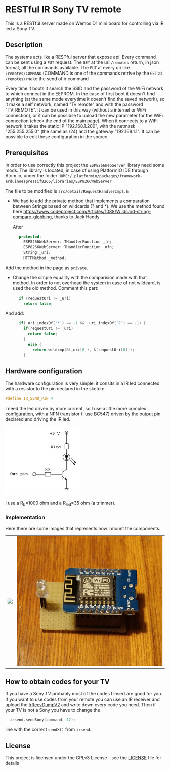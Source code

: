 # RESTful IR Sony TV remote

This is a RESTful server made on Wemos D1 mini board for controlling via IR led a Sony TV.

## Description

The systems acts like a RESTful server that expose api. Every command can be sent using a `PUT` request.
The `GET` at the uri `/remotes` return, in json format, all the commands available.
The `PUT` at every uri like `/remotes/COMMAND` (COMMAND is one of the commands retrive by the `GET` at `/remotes`) make the send of ir command

Every time it boots it search the SSID and the password of the WiFi network to which connect in the EEPROM.
In the case of first boot it doesn't find anything (at the same mode everytime it doesn't find the saved network), so it make a self network, named "Tv remote" and with the password "TV_REMOTE". It can be used in this way (without a internet or WiFi connection), or it can be possibile to upload the new parameter for the WiFi connection (check the end of the main page).
When it connects to a WiFi network it takes the static IP "192.168.1.200", with the netmask "255.255.255.0" (the same as /24) and the gateway "192.168.1.1". It can be possible to edit these configuration in the source.

## Prerequisites

In order to use correctly this project the `ESP8266WebServer` library need some mods.
The library is located, in case of using PlatformIO IDE through Atom.io, under the folder `HOME:/.platformio/packages/framework-arduinoespressif8266/libraries/ESP8266WebServer`

The file to be modified is `src/detail/RequestHandlerImpl.h`

- We had to add the private method that implements a comparation between Strings based on wildcards (? and *).
  We use the method found here https://www.codeproject.com/Articles/1088/Wildcard-string-compare-globbing, thanks to Jack Handy

  After
```c++
      protected:
        ESP8266WebServer::THandlerFunction _fn;
        ESP8266WebServer::THandlerFunction _ufn;
        String _uri;
        HTTPMethod _method;
```
  Add the method in the page as `private`.

- Change the simple equality with the comparision made with that method. In order to not overhead the system in case of not wildcard, is used the old method.
  Comment this part:
```c++
      if (requestUri != _uri)
        return false;
```

  And add:
```c++
      if(_uri.indexOf('*') == -1 && _uri.indexOf('?') == -1) {
        if(requestUri != _uri)
          return false;
        }
          else {
            return wildcmp(&(_uri[0]), &(requestUri[0]));
        }
```

## Hardware configuration

The hardware configuration is very simple: it consits in a IR led connected with a resistor to the pin declared in the sketch:
```c++
#define IR_SEND_PIN 4
```
I need the led driven by more current, so I use a little more complex configuration, with a NPN transistor (I use BC547) driven by the output pin declared and driving the IR led.

<img src="imgs/hardwareConfiguration.jpg"/>

I use a R<sub>b</sub>=1000 ohm and a R<sub>led</sub>=35 ohm (a trimmer).

### Implementation

Here there are some images that represents how I mount the components.
<table border=0 style="border: none">
  <tr>
    <td>
      <img src="imgs/systemParts.jpg" width="100%"/>
    </td>
    <td>
      <img src="imgs/systemWhole.jpg" width="100%"/>
    </td>
  </tr>
</table>

## How to obtain codes for your TV

If you have a Sony TV probably most of the codes I insert are good for you.</br>
If you want to use codes from your remote you can use an IR receiver and upload the [IrRecvDumpV2](https://github.com/markszabo/IRremoteESP8266/blob/master/examples/IRrecvDumpV2/IRrecvDumpV2.ino) and write down every code you need. Then if your TV is not a Sony you have to change the
```c++
  irsend.sendSony(command, 12);
```
line with the correct `sendX()` from `irsend`.

## License

This project is licensed under the GPLv3 License - see the [LICENSE](LICENSE) file for details
